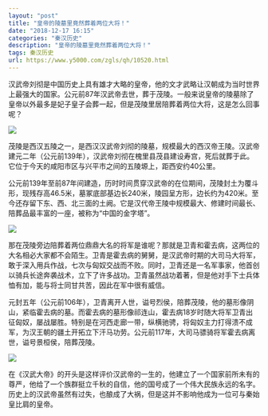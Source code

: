 ```yaml
---
layout: "post"
title: "皇帝的陵墓里竟然葬着两位大将！"
date: "2018-12-17 16:15"
categories: "秦汉历史"
description: "皇帝的陵墓里竟然葬着两位大将！"
tags: 秦汉历史
url: https://www.y5000.com/zgls/qh/10520.html
---
```






汉武帝刘彻是中国历史上具有雄才大略的皇帝，他的文才武略让汉朝成为当时世界上最强大的国家。公元前87年汉武帝去世，葬于茂陵。一般来说皇帝的陵墓除了皇帝以外最多是妃子皇子会葬一起，但是茂陵里居陪葬着两位大将，这是怎么回事呢？

![](https://img.y5000.com/uploads/allimg/170113/8-1F113150945134.jpg)

茂陵是西汉五陵之一，是西汉汉武帝刘彻的陵墓，规模最大的西汉帝王陵。汉武帝建元二年（公元前139年），汉武帝刘彻在槐里县茂县建设寿宫，死后就葬于此。它位于今天的咸阳市区与兴平市之间的五陵塬上，距西安约40公里。

公元前139年至前87年间建造，历时时间贯穿汉武帝的在位期间，茂陵封土为覆斗形，现残存高46.5米，墓冢底部基边长240米，陵园呈方形，边长约为420米。至今还存留下东、西、北三面的土阙。它是汉代帝王陵中规模最大、修建时间最长、陪葬品最丰富的一座，被称为“中国的金字塔”。

![](https://img.y5000.com/uploads/allimg/170113/8-1F113150955359.jpg)

那在茂陵旁边陪葬着两位鼎鼎大名的将军是谁呢？那就是卫青和霍去病，这两位的大名相必大家都不会陌生。卫青是霍去病的舅舅，是汉武帝时期的大司马大将军，敢于深入用兵作战，七次与匈奴交战而不败。同时，卫青还是一名军事家，他首创以骑兵长途奔袭战术，立下了许多战功。卫青虽然战功着著，但是他对手下士兵体恤有加，能与将士同甘共苦，因此在军中很有威信。

元封五年（公元前106年），卫青离开人世，谥号烈侯，陪葬茂陵，他的墓形像阴山，紧临霍去病的墓。而霍去病的墓形像祁连山，霍去病18岁时随大将军卫青出征匈奴，屡战屡胜。特别是在河西走廊一带，纵横驰骋，将匈奴主力打得溃不成军，为汉王朝的疆土开拓立下汗马功劳。公元前117年，大司马骠骑将军霍去病离世，谥号景桓侯，陪葬茂陵。

![](https://img.y5000.com/uploads/allimg/170113/8-1F113151003392.jpg)

在《汉武大帝》的开头是这样评价汉武帝的一生的，他建立了一个国家前所未有的尊严，他给了一个族群挺立千秋的自信，他的国号成了一个伟大民族永远的名字。历史上的汉武帝虽然有过失，也酿成了大祸，但是这并不影响他成为一位可与秦始皇比肩的皇帝。
